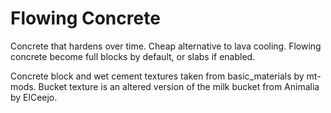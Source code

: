 # Flowing Concrete
Concrete that hardens over time. Cheap alternative to lava cooling. Flowing concrete become full blocks by default, or slabs if enabled.

Concrete block and wet cement textures taken from basic_materials by mt-mods. Bucket texture is an altered version of the milk bucket from Animalia by ElCeejo.
